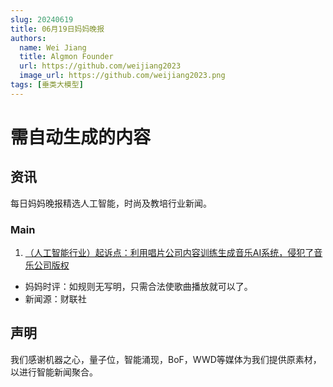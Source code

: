 ```yaml
---
slug: 20240619
title: 06月19日妈妈晚报
authors:
  name: Wei Jiang
  title: Algmon Founder
  url: https://github.com/weijiang2023
  image_url: https://github.com/weijiang2023.png
tags: [垂类大模型]
---
```


# 需自动生成的内容
## 资讯
每日妈妈晚报精选人工智能，时尚及教培行业新闻。

### Main

1. [（人工智能行业）起诉点：利用唱片公司内容训练生成音乐AI系统，侵犯了音乐公司版权](https://www.cls.cn/detail/1713321)
* 妈妈时评：如规则无写明，只需合法使歌曲播放就可以了。
* 新闻源：财联社

## 声明

我们感谢机器之心，量子位，智能涌现，BoF，WWD等媒体为我们提供原素材，以进行智能新闻聚合。
